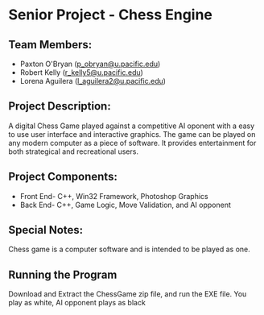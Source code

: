 # Senior Project - Chess Engine

## Team Members: 
* Paxton O'Bryan (p_obryan@u.pacific.edu)
* Robert Kelly (r_kelly5@u.pacific.edu)
* Lorena Aguilera (l_aguilera2@u.pacific.edu)

## Project Description:
A digital Chess Game played against a competitive AI oponent with a easy to use user interface and interactive graphics. The game can be played on any modern computer as a piece of software. It provides entertainment for both strategical and recreational users.

## Project Components:
* Front End- C++, Win32 Framework, Photoshop Graphics
* Back End- C++, Game Logic, Move Validation, and AI opponent

## Special Notes:
Chess game is a computer software and is intended to be played as one.

## Running the Program
Download and Extract the ChessGame zip file, and run the EXE file. You play as white, AI opponent plays as black
